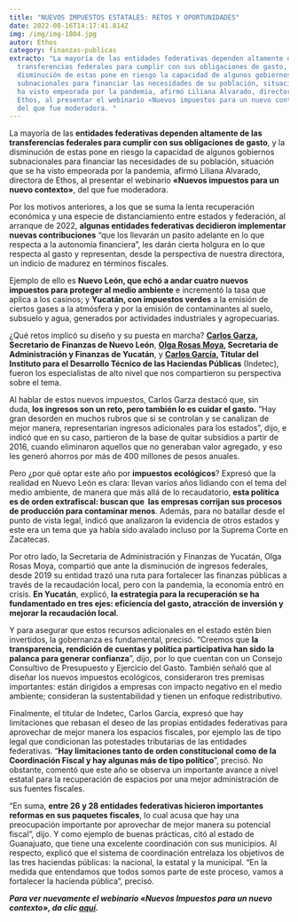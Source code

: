 ```yaml
---
title: "NUEVOS IMPUESTOS ESTATALES: RETOS Y OPORTUNIDADES"
date: 2022-08-16T14:17:41.814Z
img: /img/img-1804.jpg
autor: Ethos
category: finanzas-publicas
extracto: "La mayoría de las entidades federativas dependen altamente de las
  transferencias federales para cumplir con sus obligaciones de gasto, y la
  disminución de estas pone en riesgo la capacidad de algunos gobiernos
  subnacionales para financiar las necesidades de su población, situación que se
  ha visto empeorada por la pandemia, afirmó Liliana Alvarado, directora de
  Ethos, al presentar el webinario «Nuevos impuestos para un nuevo contexto»,
  del que fue moderadora. "
---
```

<!--StartFragment-->

La mayoría de las **entidades federativas dependen altamente de las transferencias federales para cumplir con sus obligaciones de gasto**, y la disminución de estas pone en riesgo la capacidad de algunos gobiernos subnacionales para financiar las necesidades de su población, situación que se ha visto empeorada por la pandemia, afirmó Liliana Alvarado, directora de Ethos, al presentar el webinario **«Nuevos impuestos para un nuevo contexto»**, del que fue moderadora. 

Por los motivos anteriores, a los que se suma la lenta recuperación económica y una especie de distanciamiento entre estados y federación, al arranque de 2022, **algunas entidades federativas decidieron implementar nuevas contribuciones** “que los llevarán un pasito adelante en lo que respecta a la autonomía financiera”, les darán cierta holgura en lo que respecta al gasto y representan, desde la perspectiva de nuestra directora, un indicio de madurez en términos fiscales.

Ejemplo de ello es **Nuevo León, que echó a andar cuatro nuevos impuestos para proteger al medio ambiente** e incrementó la tasa que aplica a los casinos; y **Yucatán, con impuestos verdes** a la emisión de ciertos gases a la atmósfera y por la emisión de contaminantes al suelo, subsuelo y agua, generados por actividades industriales y agropecuarias. 

¿Qué retos implicó su diseño y su puesta en marcha? **[Carlos Garza](https://www.nl.gob.mx/funcionarios/carlos-alberto-garza-ibarra), Secretario de Finanzas de Nuevo León**, **[Olga Rosas Moya](https://www.linkedin.com/in/olga-rosas-moya-36950461/?originalSubdomain=mx), Secretaria de Administración y Finanzas de Yucatán**, y **[Carlos García](https://www.linkedin.com/in/carlos-garcia-6a3946157/?originalSubdomain=mx), Titular del Instituto para el Desarrollo Técnico de las Haciendas Públicas** (Indetec), fueron los especialistas de alto nivel que nos compartieron su perspectiva sobre el tema.

Al hablar de estos nuevos impuestos, Carlos Garza destacó que, sin duda, **los ingresos son un reto, pero también lo es cuidar el gasto.** “Hay gran desorden en muchos rubros que si se controlan y se canalizan de mejor manera, representarían ingresos adicionales para los estados”, dijo, e indicó que en su caso, partieron de la base de quitar subsidios a partir de 2016, cuando eliminaron aquellos que no generaban valor agregado, y eso les generó ahorros por más de 400 millones de pesos anuales.

Pero ¿por qué optar este año por **impuestos ecológicos**? Expresó que la realidad en Nuevo León es clara: llevan varios años lidiando con el tema del medio ambiente, de manera que más allá de lo recaudatorio, **esta política es de orden extrafiscal: buscan que  las empresas corrijan sus procesos de producción para contaminar menos**. Además, para no batallar desde el punto de vista legal, indicó que analizaron la evidencia de otros estados y este era un tema que ya había sido avalado incluso por la Suprema Corte en Zacatecas.

Por otro lado, la Secretaria de Administración y Finanzas de Yucatán, Olga Rosas Moya, compartió que ante la disminución de ingresos federales, desde 2019 su entidad trazó una ruta para fortalecer las finanzas públicas a través de la recaudación local, pero con la pandemia, la economía entró en crisis. **En Yucatán**, explicó, **la estrategia para la recuperación se ha fundamentado en tres ejes: eficiencia del gasto, atracción de inversión y mejorar la recaudación local**.

Y para asegurar que estos recursos adicionales en el estado estén bien invertidos, la gobernanza es fundamental, precisó. “Creemos que **la transparencia, rendición de cuentas y política participativa han sido la palanca para generar confianza**”, dijo, por lo que cuentan con un Consejo Consultivo de Presupuesto y Ejercicio del Gasto. También señaló que al diseñar los nuevos impuestos ecológicos, consideraron tres premisas importantes: están dirigidos a empresas con impacto negativo en el medio ambiente; consideran la sustentabilidad y tienen un enfoque redistributivo.

Finalmente, el titular de Indetec, Carlos García, expresó que hay limitaciones que rebasan el deseo de las propias entidades federativas para aprovechar de mejor manera los espacios fiscales, por ejemplo las de tipo legal que condicionan las potestades tributarias de las entidades federativas. “**Hay limitaciones tanto de orden constitucional como de la Coordinación Fiscal y hay algunas más de tipo político**”, precisó. No obstante, comentó que este año se observa un importante avance a nivel estatal para la recuperación de espacios por una mejor administración de sus fuentes fiscales.

“En suma, **entre 26 y 28 entidades federativas hicieron importantes reformas en sus paquetes fiscales**, lo cual acusa que hay una preocupación importante por aprovechar de mejor manera su potencial fiscal”, dijo. Y como ejemplo de buenas prácticas, citó al estado de Guanajuato, que tiene una excelente coordinación con sus municipios. Al respecto, explicó que el sistema de coordinación entrelaza los objetivos de las tres haciendas públicas: la nacional, la estatal y la municipal. “En la medida que entendamos que todos somos parte de este proceso, vamos a fortalecer la hacienda pública”, precisó.

***Para ver nuevamente el webinario «*Nuevos Impuestos para un nuevo contexto*», da clic [aquí](https://www.youtube.com/watch?v=DSQuzuK5nXw).***

<!--EndFragment-->